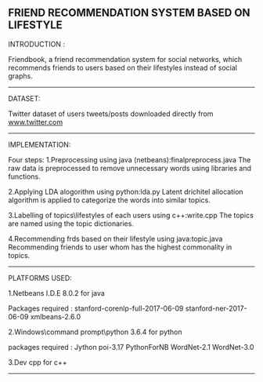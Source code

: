 FRIEND RECOMMENDATION SYSTEM BASED ON LIFESTYLE
-----------------------------------------------------------------------------
INTRODUCTION :

Friendbook, a friend recommendation system for social networks, which 
recommends friends to users based on their lifestyles instead of social graphs.

-----------------------------------------------------------------------------

DATASET:

Twitter dataset of users tweets/posts downloaded directly from www.twitter.com

-----------------------------------------------------------------------------

IMPLEMENTATION:

Four steps:
1.Preprocessing using java (netbeans):finalpreprocess.java
The raw data is preprocessed to remove unnecessary words using libraries and functions.

2.Applying LDA alogorithm using python:lda.py
Latent drichitel allocation algorithm is applied to categorize the words into similar topics.

3.Labelling of topics\lifestyles of each users using c++:write.cpp
The topics are named using the topic dictionaries.

4.Recommending frds based on their lifestyle using java:topic.java
Recommending friends to user whom has the highest commonality in topics.

-----------------------------------------------------------------------------

PLATFORMS USED:

1.Netbeans I.D.E 8.0.2 for java

Packages required :
stanford-corenlp-full-2017-06-09
stanford-ner-2017-06-09
xmlbeans-2.6.0

2.Windows\command prompt\python 3.6.4 for python

packages required :
Jython
poi-3.17
PythonForNB
WordNet-2.1
WordNet-3.0


3.Dev cpp for c++

-----------------------------------------------------------------------------


